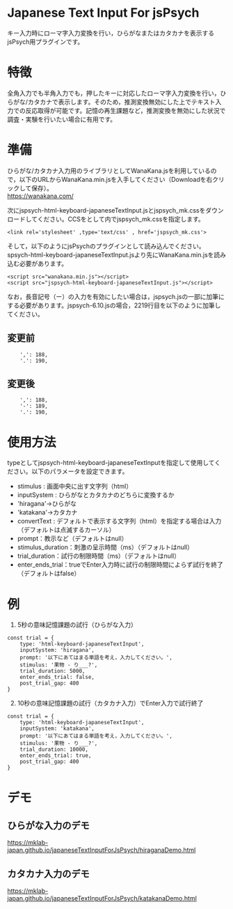 # Japanese Text Input For jsPsych
キー入力時にローマ字入力変換を行い，ひらがなまたはカタカナを表示するjsPsych用プラグインです。

# 特徴
全角入力でも半角入力でも，押したキーに対応したローマ字入力変換を行い，ひらがな/カタカナで表示します。そのため，推測変換無効にした上でテキスト入力での反応取得が可能です。記憶の再生課題など，推測変換を無効にした状況で調査・実験を行いたい場合に有用です。

# 準備
ひらがな/カタカナ入力用のライブラリとしてWanaKana.jsを利用しているので，以下のURLからWanaKana.min.jsを入手してください（Downloadを右クリックして保存）。    
https://wanakana.com/    

次にjspsych-html-keyboard-japaneseTextInput.jsとjspsych_mk.cssをダウンロードしてください。CCSをとして<head></head>内でjspsych_mk.cssを指定します。
```
<link rel='stylesheet' ,type='text/css' , href='jspsych_mk.css'>
```

そして，以下のようにjsPsychのプラグインとして読み込んでください。spsych-html-keyboard-japaneseTextInput.jsより先にWanaKana.min.jsを読み込む必要があります。

```
<script src="wanakana.min.js"></script>
<script src="jspsych-html-keyboard-japaneseTextInput.js"></script>
```

なお，長音記号（ー）の入力を有効にしたい場合は，jspsych.jsの一部に加筆にする必要があります。jspsych-6.10.jsの場合，2219行目を以下のように加筆してください。

## 変更前
```
    ',': 188,
    '.': 190,
```

## 変更後
```
    ',': 188,
    '-': 189,
    '.': 190,
```


# 使用方法
typeとしてjspsych-html-keyboard-japaneseTextInputを指定して使用してください。以下のパラメータを設定できます。

 * stimulus : 画面中央に出す文字列（html）
 * inputSystem : ひらがなとカタカナのどちらに変換するか
  * 'hiragana'→ひらがな
  * 'katakana'→カタカナ
* convertText : デフォルトで表示する文字列（html）を指定する場合は入力（デフォルトは点滅するカーソル）
* prompt：教示など（デフォルトはnull）
* stimulus_duration：刺激の呈示時間（ms）（デフォルトはnull）
* trial_duration：試行の制限時間（ms）（デフォルトはnull）
* enter_ends_trial：trueでEnter入力時に試行の制限時間によらず試行を終了（デフォルトはfalse）

# 例
1. 5秒の意味記憶課題の試行（ひらがな入力）
```
const trial = {
    type: 'html-keyboard-japaneseTextInput',
    inputSystem: 'hiragana',
    prompt: '以下にあてはまる単語を考え，入力してください。',
    stimulus: '果物 - り___?',
    trial_duration: 5000,
    enter_ends_trial: false,
    post_trial_gap: 400
}
```

2. 10秒の意味記憶課題の試行（カタカナ入力）でEnter入力で試行終了
```
const trial = {
    type: 'html-keyboard-japaneseTextInput',
    inputSystem: 'katakana',
    prompt: '以下にあてはまる単語を考え，入力してください。',
    stimulus: '果物 - り___?',
    trial_duration: 10000,
    enter_ends_trial: true,
    post_trial_gap: 400
}
```

# デモ
## ひらがな入力のデモ
https://mklab-japan.github.io/japaneseTextInputForJsPsych/hiraganaDemo.html

## カタカナ入力のデモ
https://mklab-japan.github.io/japaneseTextInputForJsPsych/katakanaDemo.html
